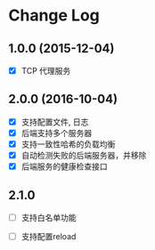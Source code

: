 # Change Log

## 1.0.0 (2015-12-04)
- [x] TCP 代理服务

## 2.0.0 (2016-10-04)

- [x] 支持配置文件, 日志
- [x] 后端支持多个服务器
- [x] 支持一致性哈希的负载均衡
- [x] 自动检测失败的后端服务器，并移除
- [x] 后端服务的健康检查接口

## 2.1.0

- [ ] 支持白名单功能 
- [ ] 支持配置reload

